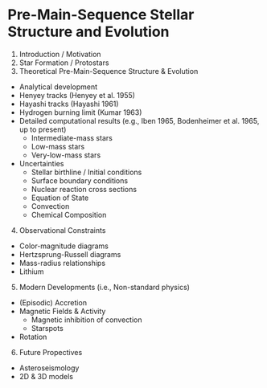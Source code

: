 # Pre-Main-Sequence Stellar Structure and Evolution

1. Introduction / Motivation
2. Star Formation / Protostars 
3. Theoretical Pre-Main-Sequence Structure & Evolution 
  * Analytical development
  * Henyey tracks (Henyey et al. 1955)
  * Hayashi tracks (Hayashi 1961)
  * Hydrogen burning limit (Kumar 1963)
  * Detailed computational results (e.g., Iben 1965, Bodenheimer et al. 1965, up to present)
    * Intermediate-mass stars
    * Low-mass stars
    * Very-low-mass stars
  * Uncertainties
    * Stellar birthline / Initial conditions
    * Surface boundary conditions
    * Nuclear reaction cross sections
    * Equation of State
    * Convection
    * Chemical Composition
4. Observational Constraints
  * Color-magnitude diagrams
  * Hertzsprung-Russell diagrams
  * Mass-radius relationships
  * Lithium
5. Modern Developments (i.e., Non-standard physics)
  * (Episodic) Accretion
  * Magnetic Fields & Activity
    * Magnetic inhibition of convection
    * Starspots
  * Rotation
6. Future Propectives
  * Asteroseismology
  * 2D & 3D models
